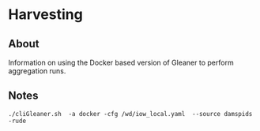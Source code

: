 # Harvesting 

## About

Information on using the Docker based version of Gleaner to perform
aggregation runs.  


## Notes

```
./cliGleaner.sh  -a docker -cfg /wd/iow_local.yaml  --source damspids -rude
```